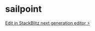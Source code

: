 # sailpoint

[Edit in StackBlitz next generation editor ⚡️](https://stackblitz.com/~/github.com/rohitgaidhane/sailpoint)